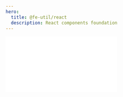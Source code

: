 ```yaml
---
hero:
  title: @fe-util/react
  description: React components foundation
---
```


<embed src="../README.md"></embed>